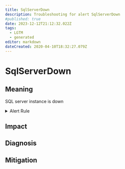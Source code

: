 ```yaml
---
title: SqlServerDown
description: Troubleshooting for alert SqlServerDown
#published: true
date: 2023-12-12T21:12:32.022Z
tags: 
  - LGTM
  - generated
editor: markdown
dateCreated: 2020-04-10T18:32:27.079Z
---
```


# SqlServerDown

## Meaning
[//]: # "Short paragraph that explains what the alert means"
SQL server instance is down

<details>
  <summary>Alert Rule</summary>

{{% rule "sql-server/ozarklake-mssql-exporter.yml" "SqlServerDown" %}}

{{% comment %}}

```yaml
alert: SqlServerDown
expr: mssql_up == 0
for: 0m
labels:
    severity: critical
annotations:
    summary: SQL Server down (instance {{ $labels.instance }})
    description: |-
        SQL server instance is down
          VALUE = {{ $value }}
          LABELS = {{ $labels }}
    runbook: https://github.com/srerun/prometheus-alerts/blob/main/content/runbooks/ozarklake-mssql-exporter/SqlServerDown.md

```

{{% /comment %}}

</details>


## Impact
[//]: # "What could / will happen if the alert is not addressed"



## Diagnosis
[//]: # "Steps to take to identify the cause of the problem"



## Mitigation
[//]: # "The steps necessary to resolve the alert"
